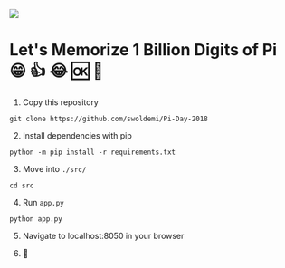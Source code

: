 [![](https://img.shields.io/badge/python-3.6.3-blue.svg)](https://www.python.org/downloads/release/python)

# Let's Memorize 1 Billion Digits of Pi  :grin: :thumbsup: :joy: :ok: :no_good:

1) Copy this repository
```
git clone https://github.com/swoldemi/Pi-Day-2018
```

2) Install dependencies with pip
```
python -m pip install -r requirements.txt
```

3) Move into `./src/`
```
cd src
```

4) Run `app.py`
```
python app.py
```

5) Navigate to localhost:8050 in your browser

6) :eyes: